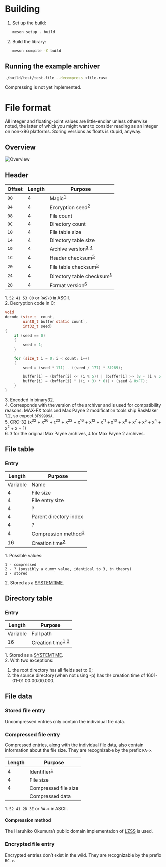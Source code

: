 # Building

1. Set up the build:
    ```sh
    meson setup . build
    ```
2. Build the library:
    ```sh
    meson compile -C build
    ```

## Running the example archiver

```sh
./build/test/test-file --decompress <file.ras>
```

Compressing is not yet implemented.

# File format

All integer and floating-point values are little-endian unless otherwise noted,
the latter of which you might want to consider reading as an integer on
non-x86 platforms.
<opinion>Storing versions as floats is stupid, anyway.</opinion>

## Overview

![Overview](ras.png)

## Header

| Offset | Length | Purpose                                                                            |
| ------ | ------ | ---------------------------------------------------------------------------------- |
| `00`   | 4      | Magic<sup>[1](#header_footnote1)</sup>                                             |
| `04`   | 4      | Encryption seed<sup>[2](#header_footnote2)</sup>                                   |
| `08`   | 4      | File count                                                                         |
| `0C`   | 4      | Directory count                                                                    |
| `10`   | 4      | File table size                                                                    |
| `14`   | 4      | Directory table size                                                               |
| `18`   | 4      | Archive version<sup>[3](#header_footnote3)</sup> <sup>[4](#header_footnote4)</sup> |
| `1C`   | 4      | Header checksum<sup>[5](#header_footnote5)</sup>                                   |
| `20`   | 4      | File table checksum<sup>[5](#header_footnote5)</sup>                               |
| `24`   | 4      | Directory table checksum<sup>[5](#header_footnote5)</sup>                          |
| `28`   | 4      | Format version<sup>[6](#header_footnote6)</sup>                                    |

<a name="header_footnote1">1</a>.
`52 41 53 00` or `RAS\0` in ASCII.  
<a name="header_footnote2">2</a>.
Decryption code in C:

```c
void
decode (size_t  count,
        uint8_t buffer[static count],
        int32_t seed)
{
    if (seed == 0)
    {
        seed = 1;
    }

    for (size_t i = 0; i < count; i++)
    {
        seed = (seed * 171) - ((seed / 177) * 30269);

        buffer[i] = (buffer[i] << (i % 5)) | (buffer[i] >> (8 - (i % 5)));
        buffer[i] = (buffer[i] ^ ((i + 3) * 6)) + (seed & 0xFF);
    }
}
```

<a name="header_footnote3">3</a>.
Encoded in binary32.  
<a name="header_footnote4">4</a>.
Corresponds with the version of the archiver and is used for compatibility reasons.
MAX-FX tools and Max Payne 2 modification tools ship RasMaker 1.2, so expect `3F99999A`.  
<a name="header_footnote5">5</a>.
CRC-32
(x<sup>32</sup> +
x<sup>26</sup> +
x<sup>23</sup> +
x<sup>22</sup> +
x<sup>16</sup> +
x<sup>12</sup> +
x<sup>11</sup> +
x<sup>10</sup> +
x<sup>8</sup> +
x<sup>7</sup> +
x<sup>5</sup> +
x<sup>4</sup> +
x<sup>2</sup> +
x +
1)  
<a name="header_footnote6">6</a>.
`3` for the original Max Payne archives, `4` for Max Payne 2 archives.

## File table
### Entry

| Length   | Purpose                                           |
| -------- | ------------------------------------------------- |
| Variable | Name                                              |
| 4        | File size                                         |
| 4        | File entry size                                   |
| 4        | ?                                                 |
| 4        | Parent directory index                            |
| 4        | ?                                                 |
| 4        | Compression method<sup>[1](#file_footnote1)</sup> |
| 16       | Creation time<sup>[2](#file_footnote2)</sup>      |

<a name="file_footnote1">1</a>. Possible values:
```
1 - compressed
2 - ? (possibly a dummy value, identical to 3, in theory)
3 - stored
```
<a name="file_footnote2">2</a>.
Stored as a
[SYSTEMTIME](https://msdn.microsoft.com/en-us/library/windows/desktop/ms724950.aspx).

## Directory table
### Entry

| Length   | Purpose                                                                    |
| -------- | -------------------------------------------------------------------------- |
| Variable | Full path                                                                  |
| 16       | Creation time<sup>[1](#dir_footnote1)</sup> <sup>[2](#dir_footnote2)</sup> |

<a name="dir_footnote1">1</a>.
Stored as a
[SYSTEMTIME](https://msdn.microsoft.com/en-us/library/windows/desktop/ms724950.aspx).  
<a name="dir_footnote2">2</a>. With two exceptions:  
1. the root directory has all fields set to 0;  
2. the source directory (when not using -p) has the creation time of
1601-01-01 00:00:00.000.

## File data
### Stored file entry

Uncompressed entries only contain the individual file data.

### Compressed file entry

Compressed entries, along with the individual file data, also contain
information about the file size. They are recognizable by the prefix `RA->`.

| Length | Purpose                                  |
| ------ | ---------------------------------------- |
| 4      | Identifier<sup>[1](#cmp_footnote1)</sup> |
| 4      | File size                                |
| 4      | Compressed file size                     |
|        | Compressed data                          |

<a name="cmp_footnote1">1</a>.
`52 41 2D 3E` or `RA->` in ASCII.  

#### Compression method

The Haruhiko Okumura’s public domain implementation of
[LZSS](https://dl.acm.org/doi/10.1145/322344.322346) is used.

### Encrypted file entry

Encrypted entries don’t exist in the wild. They are recognizable by the prefix
`RC->`.
